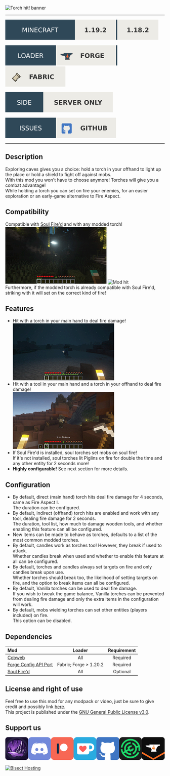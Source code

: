 ![Torch hit! banner](https://raw.githubusercontent.com/crystal-nest/mod-fancy-assets/main/torch-hit/banner.gif)

---
![Minecraft](https://raw.githubusercontent.com/crystal-nest/mod-fancy-assets/main/minecraft/minecraft.svg)[![1.19.2](https://raw.githubusercontent.com/crystal-nest/mod-fancy-assets/main/minecraft/1-19-2.svg)](https://modrinth.com/mod/torch-hit/versions?g=1.19.2)![Separator](https://raw.githubusercontent.com/crystal-nest/mod-fancy-assets/main/separator.svg)[![1.18.2](https://raw.githubusercontent.com/crystal-nest/mod-fancy-assets/main/minecraft/1-18-2.svg)](https://modrinth.com/mod/torch-hit/versions?g=1.18.2)

![Loader](https://raw.githubusercontent.com/crystal-nest/mod-fancy-assets/main/loader/loader.svg)[![Forge](https://raw.githubusercontent.com/crystal-nest/mod-fancy-assets/main/loader/forge.svg)](https://modrinth.com/mod/torch-hit/versions?l=forge)![Separator](https://raw.githubusercontent.com/crystal-nest/mod-fancy-assets/main/separator.svg)[![Fabric](https://raw.githubusercontent.com/crystal-nest/mod-fancy-assets/main/loader/fabric.svg)](https://modrinth.com/mod/torch-hit/versions?l=fabric)

![Overlay](https://raw.githubusercontent.com/crystal-nest/mod-fancy-assets/main/side/server.svg)

![Issues](https://raw.githubusercontent.com/crystal-nest/mod-fancy-assets/main/github/issues.svg)[![GitHub](https://raw.githubusercontent.com/crystal-nest/mod-fancy-assets/main/github/github.svg)](https://github.com/crystal-nest/torch-hit/issues)

---

## **Description**

Exploring caves gives you a choice: hold a torch in your offhand to light up the place or hold a shield to fight off against mobs.  
With this mod you won't have to choose anymore! Torches will give you a combat advantage!  
While holding a torch you can set on fire your enemies, for an easier exploration or an early-game alternative to Fire Aspect.

## **Compatibility**

Compatible with [Soul Fire'd](https://modrinth.com/mod/soul-fire-d) and with any modded torch!  
![Soul hit](https://raw.githubusercontent.com/crystal-nest/mod-fancy-assets/main/torch-hit/soul-hit.gif) ![Mod hit](https://raw.githubusercontent.com/crystal-nest/mod-fancy-assets/main/torch-hit/mod-hit.gif)  
Furthermore, if the modded torch is already compatible with Soul Fire'd, striking with it will set on the correct kind of fire!

## **Features**

- Hit with a torch in your main hand to deal fire damage!  
  ![Hit](https://raw.githubusercontent.com/crystal-nest/mod-fancy-assets/main/torch-hit/hit.gif)
- Hit with a tool in your main hand and a torch in your offhand to deal fire damage!  
  ![Tool hit](https://raw.githubusercontent.com/crystal-nest/mod-fancy-assets/main/torch-hit/tool-hit.gif)
- If Soul Fire'd is installed, soul torches set mobs on soul fire!  
  If it's not installed, soul torches lit Piglins on fire for double the time and any other entity for 2 seconds more!
- **Highly configurable!** See next section for more details.

## **Configuration**

- By default, direct (main hand) torch hits deal fire damage for 4 seconds, same as Fire Aspect I.  
  The duration can be configured.
- By default, indirect (offhand) torch hits are enabled and work with any tool, dealing fire damage for 2 seconds.  
  The duration, tool list, how much to damage wooden tools, and whether enabling this feature can all be configured.
- New items can be made to behave as torches, defaults to a list of the most common modded torches.
- By default, candles work as torches too! However, they break if used to attack.  
  Whether candles break when used and whether to enable this feature at all can be configured.
- By default, torches and candles always set targets on fire and only candles break upon use.  
  Whether torches should break too, the likelihood of setting targets on fire, and the option to break items can all be configured.
- By default, Vanilla torches can be used to deal fire damage.  
  If you wish to tweak the game balance, Vanilla torches can be prevented from dealing fire damage and only the extra items in the configuration will work.
- By default, mobs wielding torches can set other entities (players included) on fire.  
  This option can be disabled.

## **Dependencies**

| Mod                                                                     |         Loader         | Requirement |
|:------------------------------------------------------------------------|:----------------------:|:-----------:|
| [Cobweb](https://modrinth.com/mod/cobweb)                               |          All           |  Required   |
| [Forge Config API Port](https://modrinth.com/mod/forge-config-api-port) | Fabric; Forge ≥ 1.20.2 |  Required   |
| [Soul Fire'd](https://modrinth.com/mod/soul-fire-d)                     |          All           |  Optional   |

## **License and right of use**

Feel free to use this mod for any modpack or video, just be sure to give credit and possibly link [here](https://github.com/crystal-nest/torch-hit#readme).  
This project is published under the [GNU General Public License v3.0](https://github.com/crystal-nest/torch-hit/blob/master/LICENSE).

## **Support us**

<a href="https://crystalnest.it"><img alt="Crystal Nest Website" src="https://raw.githubusercontent.com/crystal-nest/mod-fancy-assets/main/crystal-nest/pic512.png" width="14.286%"></a><a href="https://discord.gg/BP6EdBfAmt"><img alt="Discord" src="https://raw.githubusercontent.com/crystal-nest/mod-fancy-assets/main/discord/discord512.png" width="14.286%"></a><a href="https://www.patreon.com/crystalspider"><img alt="Patreon" src="https://raw.githubusercontent.com/crystal-nest/mod-fancy-assets/main/patreon/patreon512.png" width="14.286%"></a><a href="https://ko-fi.com/crystalspider"><img alt="Ko-fi" src="https://raw.githubusercontent.com/crystal-nest/mod-fancy-assets/main/kofi/kofi512.png" width="14.286%"></a><a href="https://github.com/Crystal-Nest"><img alt="Our other projects" src="https://raw.githubusercontent.com/crystal-nest/mod-fancy-assets/main/github/github512.png" width="14.286%"><a href="https://modrinth.com/organization/crystal-nest"><img alt="Modrinth" src="https://raw.githubusercontent.com/crystal-nest/mod-fancy-assets/main/modrinth/modrinth512.png" width="14.286%"></a><a href="https://www.curseforge.com/members/crystalspider/projects"><img alt="CurseForge" src="https://raw.githubusercontent.com/crystal-nest/mod-fancy-assets/main/curseforge/curseforge512.png" width="14.286%"></a>

[![Bisect Hosting](https://www.bisecthosting.com/partners/custom-banners/d559b544-474c-4109-b861-1b2e6ca6026a.webp "Bisect Hosting")](https://bisecthosting.com/crystalspider)
